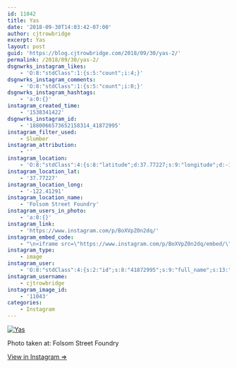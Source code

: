 ```yaml
---
id: 11042
title: Yas
date: '2018-09-30T14:03:42-07:00'
author: cjtrowbridge
excerpt: Yas
layout: post
guid: 'https://blog.cjtrowbridge.com/2018/09/30/yas-2/'
permalink: /2018/09/30/yas-2/
dsgnwrks_instagram_likes:
    - 'O:8:"stdClass":1:{s:5:"count";i:4;}'
dsgnwrks_instagram_comments:
    - 'O:8:"stdClass":1:{s:5:"count";i:0;}'
dsgnwrks_instagram_hashtags:
    - 'a:0:{}'
instagram_created_time:
    - '1538341422'
dsgnwrks_instagram_id:
    - '1880066573652158314_41872995'
instagram_filter_used:
    - Slumber
instagram_attribution:
    - ''
instagram_location:
    - 'O:8:"stdClass":4:{s:8:"latitude";d:37.77227;s:9:"longitude";d:-122.41291;s:4:"name";s:21:"Folsom Street Foundry";s:2:"id";i:100950471;}'
instagram_location_lat:
    - '37.77227'
instagram_location_long:
    - '-122.41291'
instagram_location_name:
    - 'Folsom Street Foundry'
instagram_users_in_photo:
    - 'a:0:{}'
instagram_link:
    - 'https://www.instagram.com/p/BoXVpZ0n2dq/'
instagram_embed_code:
    - "\n<iframe src=\"https://www.instagram.com/p/BoXVpZ0n2dq/embed/\" width=\"612\" height=\"710\" frameborder=\"0\" scrolling=\"no\" allowtransparency=\"true\" class=\"insta-image-embed\"></iframe>\n"
instagram_type:
    - image
instagram_user:
    - 'O:8:"stdClass":4:{s:2:"id";s:8:"41872995";s:9:"full_name";s:13:"CJ Trowbridge";s:15:"profile_picture";s:141:"https://scontent.cdninstagram.com/vp/f84f0a6bdeca4ac376593587c3ce821c/5C56ED1C/t51.2885-19/s150x150/13724650_1188772791164794_142557231_a.jpg";s:8:"username";s:12:"cjtrowbridge";}'
instagram_username:
    - cjtrowbridge
instagram_image_id:
    - '11043'
categories:
    - Instagram
---
```


[![Yas](https://blog.cjtrowbridge.com/wp-content/uploads/2018/09/1538341422-1-1.jpg)](https://www.instagram.com/p/BoXVpZ0n2dq/)

Photo taken at: Folsom Street Foundry

[View in Instagram ⇒](https://www.instagram.com/p/BoXVpZ0n2dq/)